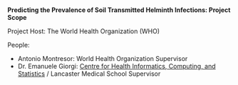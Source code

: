 <br>

**Predicting the Prevalence of Soil Transmitted Helminth Infections: Project Scope**

Project Host: The World Health Organization (WHO)

People:

* Antonio Montresor: World Health Organization Supervisor
* Dr. Emanuele Giorgi: [Centre for Health Informatics, Computing, and Statistics](https://chicas.lancaster-university.uk) / Lancaster Medical School Supervisor


<br>
<br>

<br>
<br>

<br>
<br>

<br>
<br>
